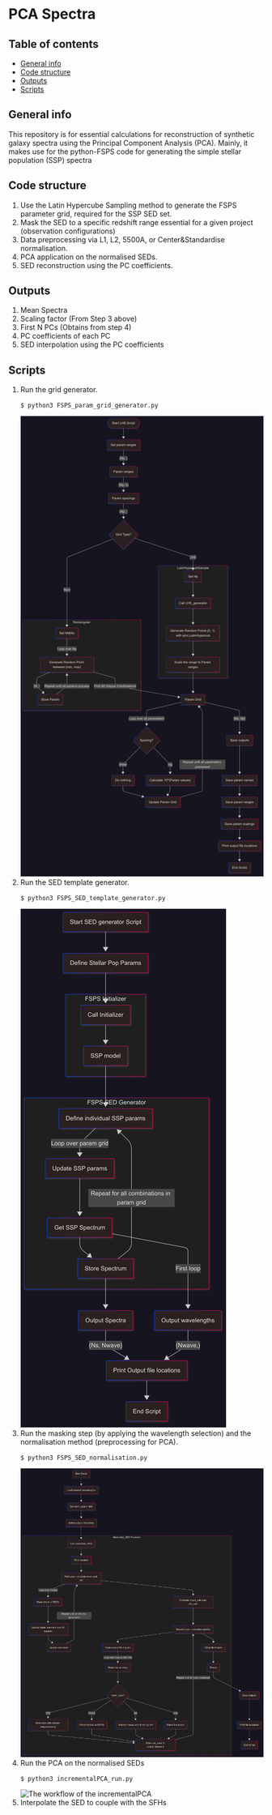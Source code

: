 # PCA Spectra

## Table of contents
* [General info](#general-info)
* [Code structure](#code-structure)
* [Outputs](#outputs)
* [Scripts](#scripts)

## General info
This repository is for essential calculations for reconstruction of synthetic galaxy spectra using the Principal Component Analysis (PCA). Mainly, it makes use for the python-FSPS code for generating the simple stellar population (SSP) spectra

## Code structure
1. Use the Latin Hypercube Sampling method to generate the FSPS parameter grid, required for the SSP SED set.
2. Mask the SED to a specific redshift range essential for a given project (observation configurations)
3. Data preprocessing via L1, L2, 5500A, or Center&Standardise normalisation.
4. PCA application on the normalised SEDs.
5. SED reconstruction using the PC coefficients.

## Outputs
1. Mean Spectra
2. Scaling factor (From Step 3 above)
3. First N PCs (Obtains from step 4)
4. PC coefficients of each PC
5. SED interpolation using the PC coefficients 

## Scripts
1. Run the grid generator.
    ```
    $ python3 FSPS_param_grid_generator.py
    ``` 
    ![The workflow of the parameter grid generator](diagrams/fig_Paramgrid_diagram.png)
2. Run the SED template generator.
    ``` 
    $ python3 FSPS_SED_template_generator.py
    ```
    ![The workflow of the SED template generator](diagrams/fig_SED_generator_diagram.png)
3. Run the masking step (by applying the wavelength selection) and the normalisation method (preprocessing for PCA).
    ``` 
    $ python3 FSPS_SED_normalisation.py    
    ```
    ![The workflow of the normalisation](diagrams/fig_SED_normalisation_diagram.png)
4. Run the PCA on the normalised SEDs
    ```
    $ python3 incrementalPCA_run.py
    ```
    ![The workflow of the incrementalPCA](diagrams/fig_incrementalPCA_diagrams.png)
5. Interpolate the SED to couple with the SFHs
